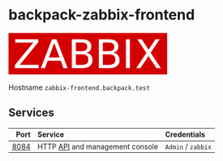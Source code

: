 # backpack-zabbix-frontend

![Zabbix](../../../doc/assets/logo/zabbix.png)

Hostname `zabbix-frontend.backpack.test`

## Services

| Port | Service | Credentials
| ---: | :------ | :----------
| [8084](http://zabbix-frontend.backpack.test:8084) | HTTP [API](https://www.zabbix.com/documentation/current/manual/api) and management console | `Admin` / `zabbix`
